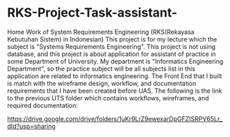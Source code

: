 # RKS-Project-Task-assistant-
Home Work of System Requirements Engineering (RKS(Rekayasa Kebutuhan Sistem) in Indonesian)
This project is for my lecture which the subject is "Systems Requirements Engineering".
This project is not using database, and this project is about application for assistant of practice in some Department of University.
My department is "Informatics Engineering Department", so the practice subject will be all subjects list in this application are related to informatics engineering.
The Front End that I built is match with the wireframe design, workflow, and documentation requirements that I have been created before UAS. The following is the link to the previous UTS folder which contains workflows, wireframes, and required documentation:

https://drive.google.com/drive/folders/1uKr9LrZ9ewexarDpGFZISRPV65Lr_dId?usp=sharing
